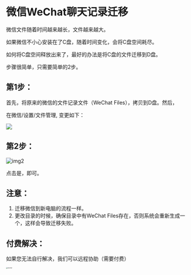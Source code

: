 # 微信WeChat聊天记录迁移



微信文件随着时间越来越长，文件越来越大。

如果微信不小心安装在了C盘，随着时间变化，会将C盘空间耗尽。

如何将C盘空间释放出来了，最好的办法是将C盘的文件迁移到D盘。

步骤很简单，只需要简单的2步。

## 第1步：

首先，将原来的微信的文件记录文件（WeChat Files），拷贝到D盘。然后，

在微信/设置/文件管理, 变更如下：

![](http://utools.run/image/wechat_FM.png)



## 第2步：

![img2](http://utools.run/image/wechat_2.png)

点击是，即可。

## 注意：

1. 迁移微信到新电脑的流程一样。
2. 更改目录的时候，确保目录中有WeChat Files存在，否则系统会重新生成一个，这样会导致迁移失败。

## 付费解决：

如果您无法自行解决，我们可以远程协助（需要付费）

<img src="http://utools.run/image/contact.jpg" alt="wechat" style="zoom:25%;" />




